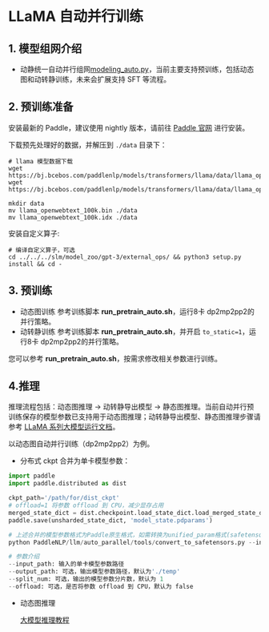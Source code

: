 # LLaMA 自动并行训练

## 1. 模型组网介绍

- 动静统一自动并行组网[modeling_auto.py](https://github.com/PaddlePaddle/PaddleNLP/blob/develop/paddlenlp/transformers/llama/modeling_auto.py)，当前主要支持预训练，包括动态图和动转静训练，未来会扩展支持 SFT 等流程。

## 2. 预训练准备

安装最新的 Paddle，建议使用 nightly 版本，请前往 [Paddle 官网](https://www.paddlepaddle.org.cn/install/quick?docurl=/documentation/docs/zh/develop/install/pip/linux-pip.html) 进行安装。

下载预先处理好的数据，并解压到 `./data` 目录下：
```shell
# llama 模型数据下载
wget https://bj.bcebos.com/paddlenlp/models/transformers/llama/data/llama_openwebtext_100k.bin
wget https://bj.bcebos.com/paddlenlp/models/transformers/llama/data/llama_openwebtext_100k.idx

mkdir data
mv llama_openwebtext_100k.bin ./data
mv llama_openwebtext_100k.idx ./data
```

安装自定义算子:
```shell
# 编译自定义算子，可选
cd ../../../slm/model_zoo/gpt-3/external_ops/ && python3 setup.py install && cd -

```
## 3. 预训练
- 动态图训练
参考训练脚本 **run_pretrain_auto.sh**，运行8卡 dp2mp2pp2的并行策略。
- 动转静训练
参考训练脚本 **run_pretrain_auto.sh**，并开启 `to_static=1`，运行8卡 dp2mp2pp2的并行策略。

您可以参考 **run_pretrain_auto.sh**，按需求修改相关参数进行训练。

## 4.推理
推理流程包括：动态图推理 -> 动转静导出模型 -> 静态图推理。当前自动并行预训练保存的模型参数已支持用于动态图推理；动转静导出模型、静态图推理步骤请参考 [LLaMA 系列大模型运行文档](https://github.com/PaddlePaddle/PaddleNLP/blob/develop/llm/docs/predict/llama.md)。

以动态图自动并行训练（dp2mp2pp2）为例。
- 分布式 ckpt 合并为单卡模型参数：

```python
import paddle
import paddle.distributed as dist

ckpt_path='/path/for/dist_ckpt'
# offload=1 将参数 offload 到 CPU，减少显存占用
merged_state_dict = dist.checkpoint.load_state_dict.load_merged_state_dict(ckpt_path, offload=1)
paddle.save(unsharded_state_dict, 'model_state.pdparams')

# 上述合并的模型参数格式为Paddle原生格式，如需转换为unified_param格式(safetensors)，可继续执行如下代码：
python PaddleNLP/llm/auto_parallel/tools/convert_to_safetensors.py --input_path input_path  [--output_path output_path] [--split_num split_num] [--offload offload]

# 参数介绍
--input_path: 输入的单卡模型参数路径
--output_path: 可选，输出模型参数路径，默认为'./temp'
--split_num: 可选，输出的模型参数分片数，默认为 1
--offload: 可选，是否将参数 offload 到 CPU，默认为 false
```

- 动态图推理

    [大模型推理教程](https://github.com/PaddlePaddle/PaddleNLP/blob/develop/llm/docs/predict/inference.md)
